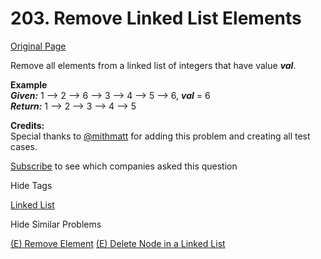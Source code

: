 # 203. Remove Linked List Elements

[Original Page](https://leetcode.com/problems/remove-linked-list-elements/)

Remove all elements from a linked list of integers that have value **_val_**.

**Example**  
_**Given:**_ 1 --> 2 --> 6 --> 3 --> 4 --> 5 --> 6, **_val_** = 6  
_**Return:**_ 1 --> 2 --> 3 --> 4 --> 5

**Credits:**  
Special thanks to [@mithmatt](https://leetcode.com/discuss/user/mithmatt) for adding this problem and creating all test cases.

<div>

[Subscribe](/subscribe/) to see which companies asked this question

</div>

<div>

<div id="tags" class="btn btn-xs btn-warning">Hide Tags</div>

<span class="hidebutton" style="display: inline;">[Linked List](/tag/linked-list/)</span></div>

<div>

<div id="similar" class="btn btn-xs btn-warning">Hide Similar Problems</div>

<span class="hidebutton" style="display: inline;">[(E) Remove Element](/problems/remove-element/) [(E) Delete Node in a Linked List](/problems/delete-node-in-a-linked-list/)</span></div>